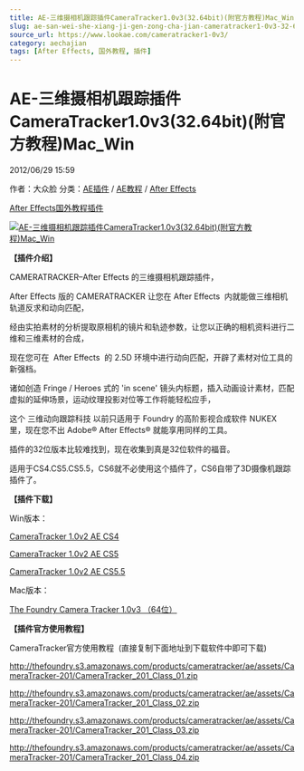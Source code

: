 ```yaml
---
title: AE-三维摄相机跟踪插件CameraTracker1.0v3(32.64bit)(附官方教程)Mac_Win
slug: ae-san-wei-she-xiang-ji-gen-zong-cha-jian-cameratracker1-0v3-32-64bit-fu-guan-fang-jiao-cheng-mac-win
source_url: https://www.lookae.com/cameratracker1-0v3/
category: aechajian
tags: [After Effects, 国外教程, 插件]
---
```

# AE-三维摄相机跟踪插件CameraTracker1.0v3(32.64bit)(附官方教程)Mac\_Win

2012/06/29 15:59

作者：大众脸
分类：[AE插件](https://www.lookae.com/after-effects/aechajian/) / [AE教程](https://www.lookae.com/after-effects/aejiaocheng/) / [After Effects](https://www.lookae.com/after-effects/)

[After Effects](https://www.lookae.com/tag/after-effects/)[国外教程](https://www.lookae.com/tag/%e5%9b%bd%e5%a4%96%e6%95%99%e7%a8%8b/)[插件](https://www.lookae.com/tag/%e6%8f%92%e4%bb%b6/)

[![AE-三维摄相机跟踪插件CameraTracker1.0v3(32.64bit)(附官方教程)Mac_Win](https://www.lookae.com/wp-content/uploads/2012/06/3DCameraTracker1.jpg "AE-三维摄相机跟踪插件CameraTracker1.0v3(32.64bit)(附官方教程)Mac_Win-LookAE.com")](https://www.lookae.com/wp-content/uploads/2012/06/3DCameraTracker1.jpg)

**【插件介绍】**

CAMERATRACKER–After Effects 的三维摄相机跟踪插件，

After Effects 版的 CAMERATRACKER 让您在 After Effects  内就能做三维相机轨道反求和动向匹配，

经由实拍素材的分析提取原相机的镜片和轨迹参数，让您以正确的相机资料进行二维和三维素材的合成，

现在您可在  After Effects  的 2.5D 环境中进行动向匹配，开辟了素材对位工具的新强档。

诸如创造 Fringe / Heroes 式的 'in scene' 镜头内标题，插入动画设计素材，匹配虚拟的延伸场景，运动纹理投影对位等工作将能轻松应手，

这个 三维动向跟踪科技 以前只适用于 Foundry 的高阶影视合成软件 NUKEX 里，现在您不出 Adobe® After Effects® 就能享用同样的工具。

插件的32位版本比较难找到，现在收集到真是32位软件的福音。

适用于CS4.CS5.CS5.5，CS6就不必使用这个插件了，CS6自带了3D摄像机跟踪插件了。

**【插件下载】**

Win版本：

[CameraTracker 1.0v2 AE CS4](http://www.ctdisk.com/file/8766230)

[CameraTracker 1.0v2 AE CS5](http://www.ctdisk.com/file/8766239)

[CameraTracker 1.0v2 AE CS5.5](http://www.ctdisk.com/file/8766245)

Mac版本：

[The Foundry Camera Tracker 1.0v3 （64位）](http://www.ctdisk.com/file/11534951)

****【插件官方使用教程】****

CameraTracker官方使用教程  (直接复制下面地址到下载软件中即可下载)

<http://thefoundry.s3.amazonaws.com/products/cameratracker/ae/assets/CameraTracker-201/CameraTracker_201_Class_01.zip>

<http://thefoundry.s3.amazonaws.com/products/cameratracker/ae/assets/CameraTracker-201/CameraTracker_201_Class_02.zip>

<http://thefoundry.s3.amazonaws.com/products/cameratracker/ae/assets/CameraTracker-201/CameraTracker_201_Class_03.zip>

<http://thefoundry.s3.amazonaws.com/products/cameratracker/ae/assets/CameraTracker-201/CameraTracker_201_Class_04.zip>
